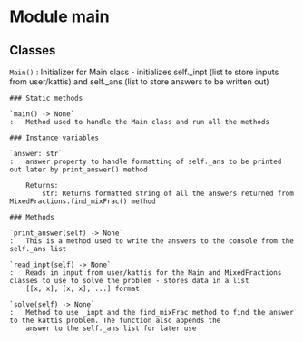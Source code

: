 Module main
===========

Classes
-------

`Main()`
:   Initializer for Main class - initializes self._inpt (list to store inputs from user/kattis) and self._ans (list to store
    answers to be written out)

    ### Static methods

    `main() ‑> None`
    :   Method used to handle the Main class and run all the methods

    ### Instance variables

    `answer: str`
    :   answer property to handle formatting of self._ans to be printed out later by print_answer() method
        
        Returns:
            str: Returns formatted string of all the answers returned from MixedFractions.find_mixFrac() method

    ### Methods

    `print_answer(self) ‑> None`
    :   This is a method used to write the answers to the console from the self._ans list

    `read_inpt(self) ‑> None`
    :   Reads in input from user/kattis for the Main and MixedFractions classes to use to solve the problem - stores data in a list
        [[x, x], [x, x], ...] format

    `solve(self) ‑> None`
    :   Method to use _inpt and the find_mixFrac method to find the answer to the kattis problem. The function also appends the 
        answer to the self._ans list for later use